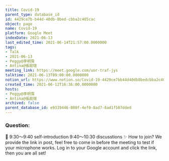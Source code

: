 ```yaml
---
title: Covid-19
parent_type: database_id
id: 4429ce7b-b44d-40db-8bed-cbba2c405cac
object: page
name: Covid-19
platform: Google Meet
indexDate: 2021-06-13
last_edited_time: 2021-06-14T21:57:00.0000000
tags:
- Talk
- 2021-06-13
- Peggy@李明霈
- Antina@張庭瑄
meeting_link: https://meet.google.com/uor-traf-jys
talktime: 2021-06-13T09:00:00.0000000
notion_url: https://www.notion.so/Covid-19-4429ce7bb44d40db8bedcbba2c405cac
created_time: 2021-06-12T16:36:00.0000000
hosts:
- Peggy@李明霈
- Antina@張庭瑄
archived: false
parent_database_id: e9339446-880f-4ef0-8ad7-8ad1f507dded
---
```


### Question:


   
   
   
   
   
📅
9:30～9:40 self-introduction
9:40～10:30 discusstions
✨
How to join?
We provide the link in post, feel free to come in before the meeting to test if your microphone works. Log in to your Google account and click the link, then you are all set!

